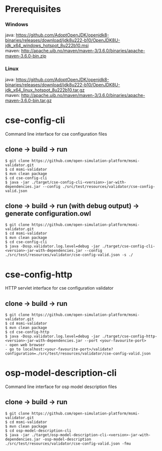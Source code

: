 # Prerequisites
### Windows
java: https://github.com/AdoptOpenJDK/openjdk8-binaries/releases/download/jdk8u222-b10/OpenJDK8U-jdk_x64_windows_hotspot_8u222b10.msi
\
maven: http://apache.uib.no/maven/maven-3/3.6.0/binaries/apache-maven-3.6.0-bin.zip

### Linux
java: https://github.com/AdoptOpenJDK/openjdk8-binaries/releases/download/jdk8u222-b10/OpenJDK8U-jdk_x64_linux_hotspot_8u222b10.tar.gz
\
maven: http://apache.uib.no/maven/maven-3/3.6.0/binaries/apache-maven-3.6.0-bin.tar.gz

# cse-config-cli

Command line interface for cse configuration files

## clone -> build -> run
```
$ git clone https://github.com/open-simulation-platform/msmi-validator.git
$ cd msmi-validator
$ mvn clean package
$ cd cse-config-cli
$ java -jar ./target/cse-config-cli-<version>-jar-with-dependencies.jar --config ./src/test/resources/validator/cse-config-valid.json
```

## clone -> build -> run (with debug output) -> generate configuration.owl
```
$ git clone https://github.com/open-simulation-platform/msmi-validator.git
$ cd msmi-validator
$ mvn clean package
$ cd cse-config-cli
$ java -Dosp.validator.log.level=debug -jar ./target/cse-config-cli-<version>-jar-with-dependencies.jar --config ./src/test/resources/validator/cse-config-valid.json -s ./
```

# cse-config-http

HTTP servlet interface for cse configuration validator

## clone -> build -> run
```
$ git clone https://github.com/open-simulation-platform/msmi-validator.git
$ cd msmi-validator
$ mvn clean package
$ cd cse-config-http
$ java -Dosp.validator.log.level=debug -jar ./target/cse-config-http-<version>-jar-with-dependencies.jar --port <your-favourite-port>
- open web browser
- go to localhost:<your-favourite-port>/validate?configuration=./src/test/resources/validator/cse-config-valid.json
```

# osp-model-description-cli

Command line interface for osp model description files

## clone -> build -> run
```
$ git clone https://github.com/open-simulation-platform/msmi-validator.git
$ cd msmi-validator
$ mvn clean package
$ cd osp-model-description-cli
$ java -jar ./target/osp-model-description-cli-<version>-jar-with-dependencies.jar -osp-model-description ./src/test/resources/validator/cse-config-valid.json -fmu 
```
